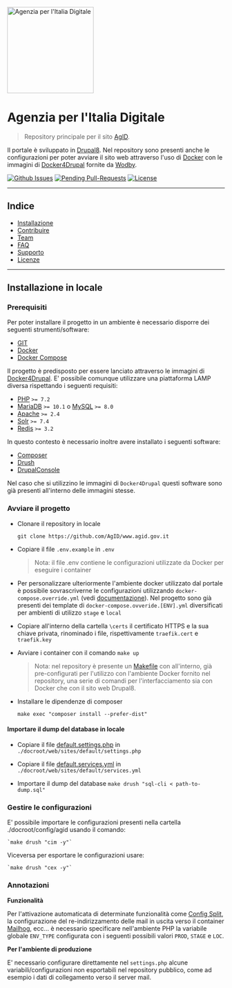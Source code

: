 <a href="https://www.agid.gov.it"><img src="https://www.agid.gov.it/themes/custom/agid/logo.svg" title="Agenzia per l'Italia Digitale" alt="Agenzia per l'Italia Digitale" width="200"></a>

<!-- [![Agenzia per l'Italia Digitale](https://www.agid.gov.it/themes/custom/agid/logo.svg)](https://www.agid.gov.it/) -->

# Agenzia per l'Italia Digitale

> Repository principale per il sito [AgID](https://www.agid.gov.it).

Il portale è sviluppato in [Drupal8](https://www.drupal.org).
Nel repository sono presenti anche le configurazioni per poter avviare il sito
web attraverso l'uso di [Docker](https://www.docker.com/) con le immagini di
[Docker4Drupal](https://github.com/wodby/docker4drupal) fornite da [Wodby](https://wodby.com/).

[![Github Issues](http://githubbadges.herokuapp.com/AgID/www.agid.gov.it/issues.svg?style=flat-square)](https://github.com/AgID/www.agid.gov.it/issues) 
[![Pending Pull-Requests](http://githubbadges.herokuapp.com/AgID/www.agid.gov.it/pulls.svg?style=flat-square)](https://github.com/AgID/www.agid.gov.it/pulls)
[![License](http://img.shields.io/:license-mit-blue.svg?style=flat-square)](http://badges.mit-license.org)

---

## Indice

- [Installazione](#installation)
- [Contribuire](#contributing)
- [Team](#team)
- [FAQ](#faq)
- [Supporto](#support)
- [Licenze](#license)

---

## Installazione in locale

### Prerequisiti

Per poter installare il progetto in un ambiente è necessario disporre dei 
seguenti strumenti/software:

- [GIT](https://git-scm.com/)
- [Docker](https://www.docker.com/)
- [Docker Compose](https://docs.docker.com/compose/)

Il progetto è predisposto per essere lanciato attraverso le immagini di 
[Docker4Drupal](https://github.com/wodby/docker4drupal).
E' possibile comunque utilizzare una piattaforma LAMP diversa rispettando i 
seguenti requisiti:

- [PHP](http://php.net/) `>= 7.2`
- [MariaDB](https://mariadb.org/) `>= 10.1` o [MySQL](https://www.mysql.com/) `>= 8.0`
- [Apache](http://httpd.apache.org/) `>= 2.4`
- [Solr](http://lucene.apache.org/solr/) `>= 7.4`
- [Redis](https://redis.io/) `>= 3.2`

In questo contesto è necessario inoltre avere installato i seguenti software:

- [Composer](https://getcomposer.org/)
- [Drush](https://www.drush.org/)
- [DrupalConsole](https://drupalconsole.com/)

Nel caso che si utilizzino le immagini di `Docker4Drupal` questi software sono
già presenti all'interno delle immagini stesse.

### Avviare il progetto

- Clonare il repository in locale 

    `git clone https://github.com/AgID/www.agid.gov.it`

- Copiare il file `.env.example` in `.env`
    
    > Nota: il file .env contiene le configurazioni utilizzate da Docker per 
    eseguire i container

- Per personalizzare ulteriormente l'ambiente docker utilizzato dal portale
è possibile sovrascriverne le configurazioni utilizzando `docker-compose.override.yml`
(vedi [documentazione](https://docs.docker.com/compose/extends/)).
Nel progetto sono già presenti dei template di `docker-compose.ovveride.[ENV].yml`
diversificati per ambienti di utilizzo `stage` e `local`

- Copiare all'interno della cartella `\certs` il certificato HTTPS e la sua chiave privata, rinominado i file,
    rispettivamente `traefik.cert` e `traefik.key`

- Avviare i container con il comando `make up`
    > Nota: nel repository è presente un [Makefile](./Makefile) con all'interno,
     già pre-configurati per l'utilizzo con l'ambiente Docker fornito nel repository,
     una serie di comandi per l'interfacciamento sia con Docker che con il sito web Drupal8.

- Installare le dipendenze di composer
 
    `make exec "composer install --prefer-dist"`

#### Importare il dump del database in locale

- Copiare il file [default.settings.php](./docroot/web/sites/default/default.settings.php)
in `./docroot/web/sites/default/settings.php`

- Copiare il file [default.services.yml](./docroot/web/sites/default/default.services.yml)
in `./docroot/web/sites/default/services.yml`

- Importare il dump del database `make drush "sql-cli < path-to-dump.sql"`

### Gestire le configurazioni

E' possibile importare le configurazioni presenti nella cartella ./docroot/config/agid usando il comando:

    `make drush "cim -y"`
    
Viceversa per esportare le configurazioni usare:

    `make drush "cex -y"`

### Annotazioni

**Funzionalità**

Per l'attivazione automaticata di determinate funzionalità come [Config Split](https://www.drupal.org/project/config_split), 
la configurazione del re-indirizzamento delle mail in uscita verso il container
[Mailhog](http://mailhog.agid.docker.localhost), ecc... è necessario specificare
nell'ambiente PHP la variabile globale `ENV_TYPE` configurata con i seguenti 
possibili valori `PROD`, `STAGE` e `LOC`.

**Per l'ambiente di produzione**

E' necessario configurare direttamente nel `settings.php` alcune variabili/configurazioni
non esportabili nel repository pubblico, come ad esempio i dati di collegamento
verso il server mail.
